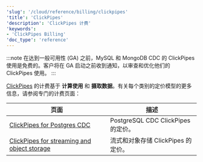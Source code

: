 ```yaml
---
'slug': '/cloud/reference/billing/clickpipes'
'title': 'ClickPipes'
'description': 'ClickPipes 计费'
'keywords':
- 'ClickPipes Billing'
'doc_type': 'reference'
---
```


:::note
在达到一般可用性 (GA) 之前，MySQL 和 MongoDB CDC 的 ClickPipes 使用是免费的。客户将在 GA 启动之前收到通知，以审查和优化他们的 ClickPipes 使用。
:::

[ClickPipes](/integrations/clickpipes) 的计费基于 **计算使用** 和 **摄取数据**。有关每个类别的定价模型的更多信息，请参阅专门的计费页面：

| 页面                                                                                                               | 描述                                                                                                                                                                                                                                           |
|-------------------------------------------------------------------------------------------------------------------|------------------------------------------------------------------------------------------------------------------------------------------------------------------------------------------------------------------------------------------------|
| [ClickPipes for Postgres CDC](/cloud/reference/billing/clickpipes/postgres-cdc)                                | PostgreSQL CDC ClickPipes 的定价。               |
| [ClickPipes for streaming and object storage](/cloud/reference/billing/clickpipes/streaming-and-object-storage) | 流式和对象存储 ClickPipes 的定价。 |
